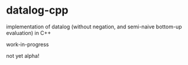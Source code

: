 # datalog-cpp
implementation of datalog (without negation, and semi-naive bottom-up evaluation) in C++

work-in-progress

not yet alpha!

